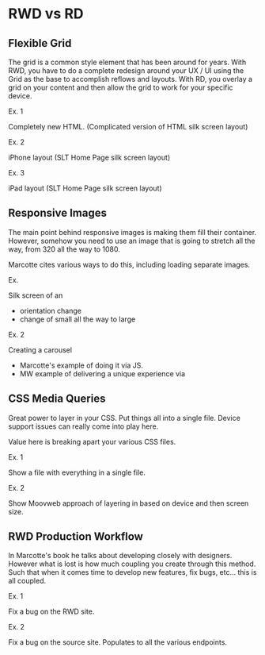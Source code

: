 # RWD vs RD

## Flexible Grid

The grid is a common style element that has been around for years. With RWD, you have to do a complete redesign around your UX / UI using the Grid as the base to accomplish reflows and layouts. With RD, you overlay a grid on your content and then allow the grid to work for your specific device.

Ex. 1

Completely new HTML. (Complicated version of HTML silk screen layout)

Ex. 2

iPhone layout (SLT Home Page silk screen layout)

Ex. 3

iPad layout (SLT Home Page silk screen layout)

## Responsive Images

The main point behind responsive images is making them fill their container. However, somehow you need to use an image that is going to stretch all the way, from 320 all the way to 1080.

Marcotte cites various ways to do this, including loading separate images.

Ex.

Silk screen of an
- orientation change
- change of small all the way to large

Ex. 2

Creating a carousel
- Marcotte's example of doing it via JS.
- MW example of delivering a unique experience via

## CSS Media Queries

Great power to layer in your CSS. Put things all into a single file. Device support issues can really come into play here.

Value here is breaking apart your various CSS files.

Ex. 1

Show a file with everything in a single file.

Ex. 2

Show Moovweb approach of layering in based on device and then screen size.

## RWD Production Workflow

In Marcotte's book he talks about developing closely with designers. However what is lost is how much coupling you create through this method. Such that when it comes time to develop new features, fix bugs, etc... this is all coupled.

Ex. 1

Fix a bug on the RWD site.

Ex. 2

Fix a bug on the source site. Populates to all the various endpoints.
